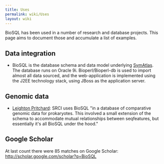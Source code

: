 ```yaml
---
title: Uses
permalink: wiki/Uses
layout: wiki
---
```


BioSQL has been used in a number of research and database projects. This
page aims to document those and accumulate a list of examples.

Data integration
----------------

-   BioSQL is the database schema and data model underlying
    [SymAtlas](http://symatlas.gnf.org). The database runs on Oracle 9i.
    Bioperl/Bioperl-db is used to import almost all data sourced, and
    the web-application is implemented using the J2EE technology stack,
    using JBoss as the application server.

Genomic data
------------

-   [Leighton Pritchard](http://www.scri.ac.uk/staff/leightonpritchard):
    SRCI uses BioSQL "in a database of comparative genomic data
    for prokaryotes. This involved a small extension of the schema to
    accommodate mutual relationships between seqfeatures, but
    essentially it's all BioSQL under the hood."

Google Scholar
--------------

At last count there were 85 matches on Google Scholar:
<http://scholar.google.com/scholar?q=BioSQL>
